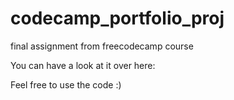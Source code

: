 # codecamp_portfolio_proj
final assignment from freecodecamp course


You can have a look at it over here: 


Feel free to use the code :)
